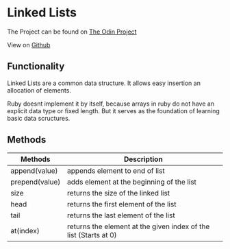 # Linked Lists

The Project can be found on [The Odin Project](https://www.theodinproject.com/lessons/ruby-linked-lists)

View on [Github](https://github.com/Tinembart-sudo/linked-lists)

## Functionality

Linked Lists are a common data structure. It allows easy insertion an allocation of elements.

Ruby doesnt implement it by itself, because arrays in ruby do not have an explicit data type or fixed length. But it serves as the foundation of learning basic data scructures.

## Methods

|Methods|Description|
|-------|-----------|
|append(value)|appends element to end of list|
|prepend(value)| adds element at the beginning of the list|
|size|returns the size of the linked list|
|head|returns the first element of the list|
|tail|returns the last element of the list|
|at(index)|returns the element at the given index of the list (Starts at 0)|
